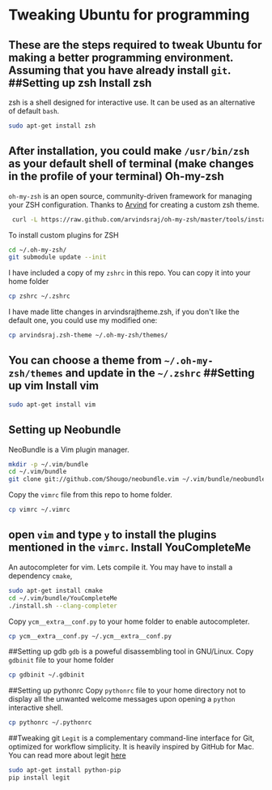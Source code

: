 Tweaking Ubuntu for programming
===============================
These are the steps required to tweak Ubuntu for making a better programming environment. Assuming that you have already install `git`.
##Setting up zsh
Install zsh
-----------
zsh is a shell designed for interactive use. It can be used as an alternative of default `bash`. 
```bash
sudo apt-get install zsh
```
After installation, you could make `/usr/bin/zsh` as your default shell of terminal (make changes in the profile of your terminal)
Oh-my-zsh
---------
`oh-my-zsh` is an open source, community-driven framework for managing your ZSH configuration. Thanks to [Arvind](https://twitter.com/arvindsraj) for creating a custom zsh theme.
```bash
 curl -L https://raw.github.com/arvindsraj/oh-my-zsh/master/tools/install.sh | sh
```
 To install custom plugins for ZSH
```bash
cd ~/.oh-my-zsh/ 
git submodule update --init
```
I have included a copy of my `zshrc` in this repo. You can copy it into your home folder
```zsh
cp zshrc ~/.zshrc
```
I have made litte changes in arvindsrajtheme.zsh, if you don't like the default one, you could use my modified one:
```zsh
cp arvindsraj.zsh-theme ~/.oh-my-zsh/themes/   
```
You can choose a theme from `~/.oh-my-zsh/themes` and update in the `~/.zshrc` 
##Setting up vim
Install vim
-----------
```zsh
sudo apt-get install vim
```
Setting up Neobundle
--------------------
NeoBundle is a Vim plugin manager.
```zsh
mkdir -p ~/.vim/bundle
cd ~/.vim/bundle
git clone git://github.com/Shougo/neobundle.vim ~/.vim/bundle/neobundle.vim
```
Copy the `vimrc` file from this repo to home folder.
```zsh
cp vimrc ~/.vimrc
```
open `vim` and type `y` to install the plugins mentioned in the `vimrc`.
Install YouCompleteMe 
---------------------
An autocompleter for vim. Lets compile it. You may have to install a dependency `cmake`,
```zsh
sudo apt-get install cmake
cd ~/.vim/bundle/YouCompleteMe
./install.sh --clang-completer
```
Copy `ycm__extra__conf.py` to your home folder to enable autocompleter.
```zsh
cp ycm__extra__conf.py ~/.ycm__extra__conf.py
```
##Setting up gdb
`gdb` is a poweful disassembling tool in GNU/Linux. Copy `gdbinit` file to your home folder 
```zsh
cp gdbinit ~/.gdbinit
```
##Setting up pythonrc
Copy `pythonrc` file to your home directory not to display all the unwanted welcome messages
upon opening a `python` interactive shell. 
```zsh
cp pythonrc ~/.pythonrc 
```
##Tweaking git 
`Legit` is a complementary command-line interface for Git, optimized for workflow simplicity. It is heavily inspired by GitHub for Mac.
You can read more about legit [here](http://www.git-legit.org/)
```zsh
sudo apt-get install python-pip 
pip install legit
```
